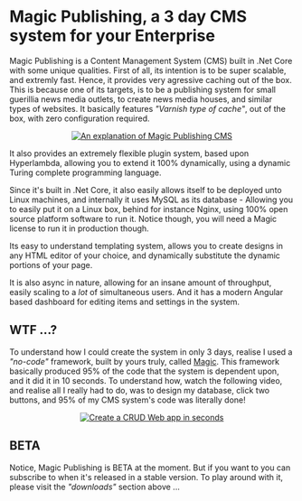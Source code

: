 
# Magic Publishing, a 3 day CMS system for your Enterprise

Magic Publishing is a Content Management System (CMS) built in .Net Core with some unique qualities. First of all,
its intention is to be super scalable, and extremly fast. Hence, it provides very agressive caching out of the box.
This is because one of its targets, is to be a publishing system for small guerillia news media outlets, to create
news media houses, and similar types of websites. It basically features _"Varnish type of cache"_, out of the box,
with zero configuration required.

<p align="center">
<a href="https://www.youtube.com/watch?v=LYd5iRa0sHE">
<img alt="An explanation of Magic Publishing CMS" title="An explanation of Magic Publishing CMS" src="https://servergardens.files.wordpress.com/2020/02/creating-a-cms-system-in-3-days.png" />
</a>
</p>

It also provides an extremely flexible plugin system, based upon Hyperlambda, allowing you to extend it 100%
dynamically, using a dynamic Turing complete programming language.

Since it's built in .Net Core, it also easily allows itself to be deployed unto Linux machines, and internally it
uses MySQL as its database - Allowing you to easily put it on a Linux box, behind for instance Nginx, using 100%
open source platform software to run it. Notice though, you will need a Magic license to run it in production though.

Its easy to understand templating system, allows you to create designs in any HTML editor of your choice, and
dynamically substitute the dynamic portions of your page.

It is also async in nature, allowing for an insane amount of throughput, easily scaling to a _lot_ of simultaneous
users. And it has a modern Angular based dashboard for editing items and settings in the system.

## WTF ...?

To understand how I could create the system in only 3 days, realise I used a _"no-code"_ framework, built by
yours truly, called [Magic](https://polterguy.github.io). This framework basically produced 95% of the code
that the system is dependent upon, and it did it in 10 seconds. To understand how, watch the following video,
and realise all I really had to do, was to design my database, click two buttons, and 95% of my CMS system's
code was literally done!

<p align="center">
<a href="https://www.youtube.com/watch?v=8xO9H-2Fejc">
<img alt="Create a CRUD Web app in seconds" title="Create a CRUD Web app in seconds" src="https://servergardens.files.wordpress.com/2020/01/magic-video-screenshot.png" />
</a>
</p>

## BETA

Notice, Magic Publishing is BETA at the moment. But if you want to you can subscribe to when it's released in
a stable version. To play around with it, please visit the _"downloads"_ section above ...
